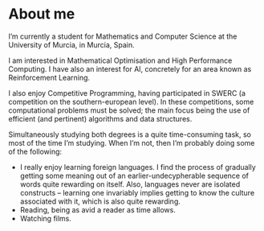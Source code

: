 # About me

I’m currently a student for Mathematics and Computer Science at the University
of Murcia, in Murcia, Spain.

I am interested in Mathematical Optimisation and High Performance Computing. I
have also an interest for AI, concretely for an area known as Reinforcement
Learning.

I also enjoy Competitive Programming, having participated in SWERC (a
competition on the southern-european level). In these competitions, some
computational problems must be solved; the main focus being the use of
efficient (and pertinent) algorithms and data structures.

Simultaneously studying both degrees is a quite time-consuming task, so most
of the time I’m studying. When I’m not, then I’m probably doing some of the
following:

- I really enjoy learning foreign languages. I find the process of gradually
  getting some meaning out of an earlier-undecypherable sequence of words quite
  rewarding on itself. Also, languages never are isolated constructs – learning
  one invariably implies getting to know the culture associated with it, which
  is also quite rewarding.
- Reading, being as avid a reader as time allows.
- Watching films.

